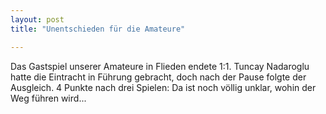 ```yaml
---
layout: post
title: "Unentschieden für die Amateure"

---
```


Das Gastspiel unserer Amateure in Flieden endete 1:1. Tuncay Nadaroglu hatte die Eintracht in Führung gebracht, doch nach der Pause folgte der Ausgleich. 4 Punkte nach drei Spielen: Da ist noch völlig unklar, wohin der Weg führen wird...


